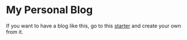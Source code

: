 # My Personal Blog

If you want to have a blog like this, go to this [starter](https://www.gatsbyjs.org/starters/email2vimalraj/gatsby-starter-tech-blog/) and create your own from it.